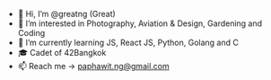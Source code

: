 
- 👋 Hi, I’m @greatng (Great)
- 👀 I’m interested in Photography, Aviation & Design, Gardening and Coding
- 🌱 I’m currently learning JS, React JS, Python, Golang and C
- 🎓 Cadet of 42Bangkok
- 📫 Reach me -> paphawit.ng@gmail.com

<!---
greatng/greatng is a ✨ special ✨ repository because its `README.md` (this file) appears on your GitHub profile.
You can click the Preview link to take a look at your changes.
--->

